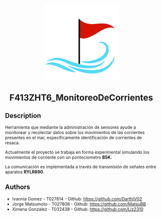 <p align="center">
  <img src="./img/Logo2.png" alt="logo" width="250" height="250"/>
  <h1 align="center">F413ZHT6_MonitoreoDeCorrientes</h1>

</p>


## Description
Herramienta que mediante la administración de sensores ayude a monitorear y recolectar datos sobre los movimientos de las corrientes presentes en el mar, específicamente identificación de corrientes de resaca.

Actualmente el proyecto se trabaja en forma experimental simulando los movimientos de corriente con un ponteciometro **B5K**.

La comunicación es implementada a través de transmisión de señales entre aparatos **RYLR890**.


## Authors
- Ivannia Gomez - T027814 - Github: https://github.com/DarthIV02
- Jorge Matsumoto - T027808 - Github: https://github.com/MatsuBB
- Ximena González - T032438 - Github: https://github.com/Liz2310
